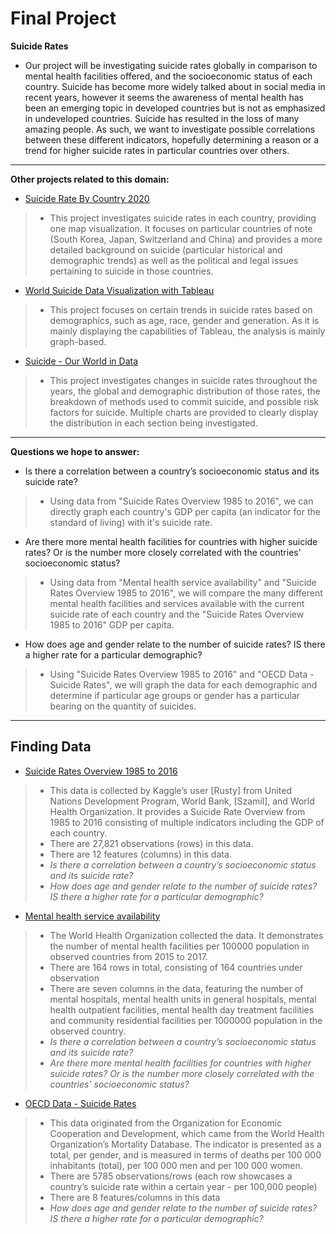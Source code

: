 # Final Project

**Suicide Rates**
- Our project will be investigating suicide rates globally in comparison to mental health facilities offered, and the socioeconomic status of each country. Suicide has become more widely talked about in social media in recent years, however it seems the awareness of mental health has been an emerging topic in developed countries but is not as emphasized in undeveloped countries. Suicide has resulted in the loss of many amazing people. As such, we want to investigate possible correlations between these different indicators, hopefully determining a reason or a trend for higher suicide rates in particular countries over others.

---

**Other projects related to this domain:**
- [Suicide Rate By Country 2020](http://worldpopulationreview.com/countries/suicide-rate-by-country/)
>- This project investigates suicide rates in each country, providing one map visualization. It focuses on particular countries of note (South Korea, Japan, Switzerland and China) and provides a more detailed background on suicide (particular historical and demographic trends) as well as the political and legal issues pertaining to suicide in those countries.
- [World Suicide Data Visualization with Tableau](https://medium.com/@lulu.ilmaknun.q/world-suicide-data-visualization-with-tableau-4464b68883f5)
>- This project focuses on certain trends in suicide rates based on demographics, such as age, race, gender and generation. As it is mainly displaying the capabilities of Tableau, the analysis is mainly graph-based.
- [Suicide - Our World in Data](https://ourworldindata.org/suicide)
>- This project investigates changes in suicide rates throughout the years, the global and demographic distribution of those rates, the breakdown of methods used to commit suicide, and possible risk factors for suicide. Multiple charts are provided to clearly display the distribution in each section being investigated.

---

**Questions we hope to answer:**
- Is there a correlation between a country’s socioeconomic status and its suicide rate?
>- Using data from "Suicide Rates Overview 1985 to 2016", we can directly graph each country's GDP per capita (an indicator for the standard of living) with it's suicide rate.
- Are there more mental health facilities for countries with higher suicide rates? Or is the number more closely correlated with the countries' socioeconomic status?
>- Using data from "Mental health service availability" and "Suicide Rates Overview 1985 to 2016", we will compare the many different mental health facilities and services available with the current suicide rate of each country and the "Suicide Rates Overview 1985 to 2016" GDP per capita.
- How does age and gender relate to the number of suicide rates? IS there a higher rate for a particular demographic?
>- Using "Suicide Rates Overview 1985 to 2016" and "OECD Data - Suicide Rates", we will graph the data for each demographic and determine if particular age groups or gender has a particular bearing on the quantity of suicides.

---

## Finding Data
- [Suicide Rates Overview 1985 to 2016](https://www.kaggle.com/russellyates88/suicide-rates-overview-1985-to-2016)
>- This data is collected by Kaggle’s user [Rusty] from United Nations Development Program, World Bank, [Szamil], and World Health Organization. It provides a Suicide Rate Overview from 1985 to 2016 consisting of multiple indicators including the GDP of each country.
>- There are 27,821 observations (rows) in this data.
>- There are 12 features (columns) in this data.
>- _Is there a correlation between a country’s socioeconomic status and its suicide rate?_
>- _How does age and gender relate to the number of suicide rates? IS there a higher rate for a particular demographic?_

- [Mental health service availability](http://apps.who.int/gho/data/node.main.MHFAC?lang=en)
>- The World Health Organization collected the data. It demonstrates the number of mental health facilities per 100000 population in observed countries from 2015 to 2017.
>- There are 164 rows in total, consisting of 164 countries under observation
>- There are seven columns in the data, featuring the number of mental hospitals, mental health units in general hospitals, mental health outpatient facilities, mental health day treatment facilities and community residential facilities per 1000000 population in the observed country.
>- _Is there a correlation between a country’s socioeconomic status and its suicide rate?_
>- _Are there more mental health facilities for countries with higher suicide rates? Or is the number more closely correlated with the countries' socioeconomic status?_

- [OECD Data - Suicide Rates](https://data.oecd.org/healthstat/suicide-rates.htm)
>- This data originated from the Organization for Economic Cooperation and Development, which came from the World Health Organization’s Mortality Database. The indicator is presented as a total, per gender, and is measured in terms of deaths per 100 000 inhabitants (total), per 100 000 men and per 100 000 women.
>- There are 5785 observations/rows (each row showcases a country’s suicide rate within a certain year - per 100,000 people)
>- There are 8 features/columns in this data
>- _How does age and gender relate to the number of suicide rates? IS there a higher rate for a particular demographic?_
